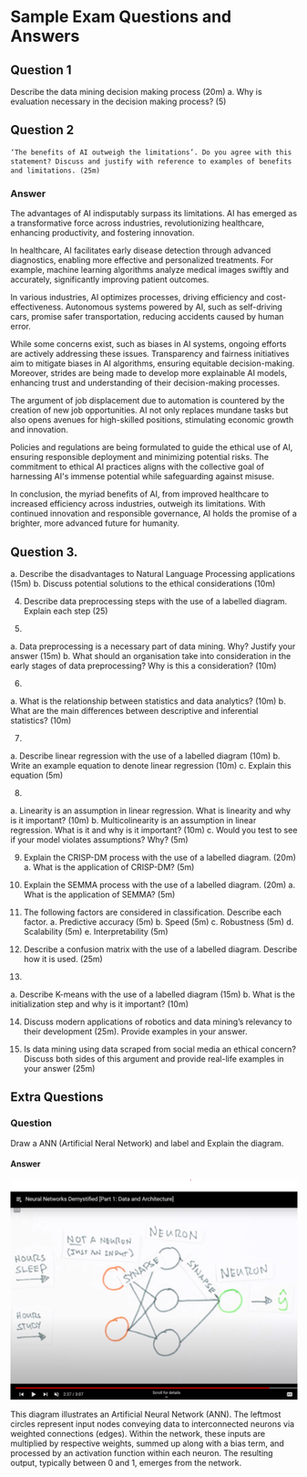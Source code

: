 # Sample Exam Questions and Answers


## Question 1
Describe the data mining decision making process (20m)
a.	Why is evaluation necessary in the decision making process? (5)

## Question 2
	‘The benefits of AI outweigh the limitations’. Do you agree with this statement? Discuss and justify with reference to examples of benefits and limitations. (25m)

### Answer

The advantages of AI indisputably surpass its limitations. AI has emerged as a transformative force across industries, revolutionizing healthcare, enhancing productivity, and fostering innovation.

In healthcare, AI facilitates early disease detection through advanced diagnostics, enabling more effective and personalized treatments. For example, machine learning algorithms analyze medical images swiftly and accurately, significantly improving patient outcomes.

In various industries, AI optimizes processes, driving efficiency and cost-effectiveness. Autonomous systems powered by AI, such as self-driving cars, promise safer transportation, reducing accidents caused by human error.

While some concerns exist, such as biases in AI systems, ongoing efforts are actively addressing these issues. Transparency and fairness initiatives aim to mitigate biases in AI algorithms, ensuring equitable decision-making. Moreover, strides are being made to develop more explainable AI models, enhancing trust and understanding of their decision-making processes.

The argument of job displacement due to automation is countered by the creation of new job opportunities. AI not only replaces mundane tasks but also opens avenues for high-skilled positions, stimulating economic growth and innovation.

Policies and regulations are being formulated to guide the ethical use of AI, ensuring responsible deployment and minimizing potential risks. The commitment to ethical AI practices aligns with the collective goal of harnessing AI's immense potential while safeguarding against misuse.

In conclusion, the myriad benefits of AI, from improved healthcare to increased efficiency across industries, outweigh its limitations. With continued innovation and responsible governance, AI holds the promise of a brighter, more advanced future for humanity.

## Question 3. 

a.	Describe the disadvantages to Natural Language Processing applications (15m)
b.	Discuss potential solutions to the ethical considerations (10m)

4.	Describe data preprocessing steps with the use of a labelled diagram. Explain each step (25)

5.	
a.	Data preprocessing is a necessary part of data mining. Why? Justify your answer (15m)
b.	What should an organisation take into consideration in the early stages of data preprocessing? Why is this a consideration? (10m)

6.	
a.	What is the relationship between statistics and data analytics? (10m)
b.	What are the main differences between descriptive and inferential statistics? (10m)

7.	
a.	Describe linear regression with the use of a labelled diagram (10m)
b.	Write an example equation to denote linear regression (10m)
c.	Explain this equation (5m)

8.	
a.	Linearity is an assumption in linear regression. What is linearity and why is it important? (10m)
b.	Multicolinearity is an assumption in linear regression. What is it and why is it important? (10m)
c.	Would you test to see if your model violates assumptions? Why? (5m)

9.	Explain the CRISP-DM process with the use of a labelled diagram. (20m)
a.	What is the application of CRISP-DM? (5m)

10.	Explain the SEMMA process with the use of a labelled diagram. (20m)
a.	What is the application of SEMMA? (5m)






11.	The following factors are considered in classification. Describe each factor.
a.	Predictive accuracy (5m)
b.	Speed (5m)
c.	Robustness (5m)
d.	Scalability (5m)
e.	Interpretability (5m)

12.	Describe a confusion matrix with the use of a labelled diagram. Describe how it is used. (25m)

13.	
a.	Describe K-means with the use of a labelled diagram (15m)
b.	What is the initialization step and why is it important? (10m)

14.	Discuss modern applications of robotics and data mining’s relevancy to their development (25m). Provide examples in your answer.

15.	Is data mining using data scraped from social media an ethical concern? Discuss both sides of this argument and provide real-life examples in your answer (25m)

## Extra Questions

### Question
Draw a ANN (Artificial Neral Network) and label and Explain the diagram.

#### Answer

![ann diagram](ann-diagram.png)

This diagram illustrates an Artificial Neural Network (ANN). The leftmost circles represent input nodes conveying data to interconnected neurons via weighted connections (edges). Within the network, these inputs are multiplied by respective weights, summed up along with a bias term, and processed by an activation function within each neuron. The resulting output, typically between 0 and 1, emerges from the network.